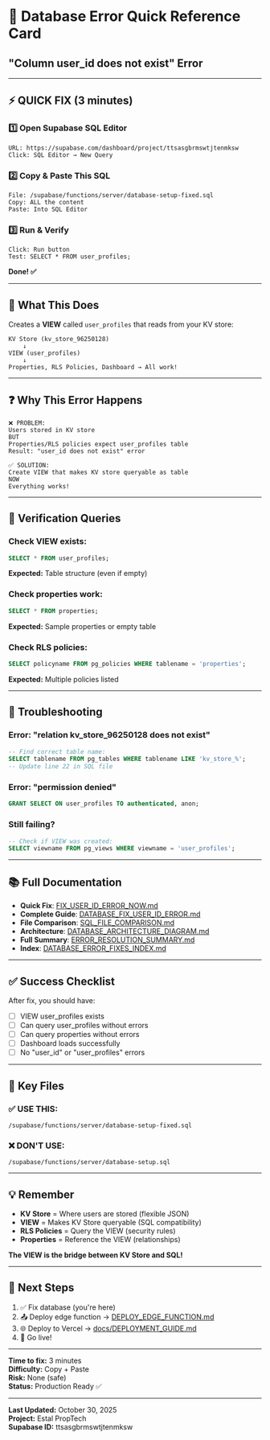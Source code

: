 # 🔧 Database Error Quick Reference Card
## "Column user_id does not exist" Error

---

## ⚡ QUICK FIX (3 minutes)

### 1️⃣ Open Supabase SQL Editor
```
URL: https://supabase.com/dashboard/project/ttsasgbrmswtjtenmksw
Click: SQL Editor → New Query
```

### 2️⃣ Copy & Paste This SQL
```
File: /supabase/functions/server/database-setup-fixed.sql
Copy: ALL the content
Paste: Into SQL Editor
```

### 3️⃣ Run & Verify
```
Click: Run button
Test: SELECT * FROM user_profiles;
```

**Done! ✅**

---

## 🎯 What This Does

Creates a **VIEW** called `user_profiles` that reads from your KV store:

```
KV Store (kv_store_96250128)
    ↓
VIEW (user_profiles)
    ↓
Properties, RLS Policies, Dashboard → All work!
```

---

## ❓ Why This Error Happens

```
❌ PROBLEM:
Users stored in KV store
BUT
Properties/RLS policies expect user_profiles table
Result: "user_id does not exist" error

✅ SOLUTION:
Create VIEW that makes KV store queryable as table
NOW
Everything works!
```

---

## 🧪 Verification Queries

### Check VIEW exists:
```sql
SELECT * FROM user_profiles;
```
**Expected:** Table structure (even if empty)

### Check properties work:
```sql
SELECT * FROM properties;
```
**Expected:** Sample properties or empty table

### Check RLS policies:
```sql
SELECT policyname FROM pg_policies WHERE tablename = 'properties';
```
**Expected:** Multiple policies listed

---

## 🚨 Troubleshooting

### Error: "relation kv_store_96250128 does not exist"
```sql
-- Find correct table name:
SELECT tablename FROM pg_tables WHERE tablename LIKE 'kv_store_%';
-- Update line 22 in SQL file
```

### Error: "permission denied"
```sql
GRANT SELECT ON user_profiles TO authenticated, anon;
```

### Still failing?
```sql
-- Check if VIEW was created:
SELECT viewname FROM pg_views WHERE viewname = 'user_profiles';
```

---

## 📚 Full Documentation

- **Quick Fix**: [FIX_USER_ID_ERROR_NOW.md](FIX_USER_ID_ERROR_NOW.md)
- **Complete Guide**: [DATABASE_FIX_USER_ID_ERROR.md](DATABASE_FIX_USER_ID_ERROR.md)
- **File Comparison**: [SQL_FILE_COMPARISON.md](SQL_FILE_COMPARISON.md)
- **Architecture**: [DATABASE_ARCHITECTURE_DIAGRAM.md](DATABASE_ARCHITECTURE_DIAGRAM.md)
- **Full Summary**: [ERROR_RESOLUTION_SUMMARY.md](ERROR_RESOLUTION_SUMMARY.md)
- **Index**: [DATABASE_ERROR_FIXES_INDEX.md](DATABASE_ERROR_FIXES_INDEX.md)

---

## ✅ Success Checklist

After fix, you should have:
- [ ] VIEW user_profiles exists
- [ ] Can query user_profiles without errors
- [ ] Can query properties without errors
- [ ] Dashboard loads successfully
- [ ] No "user_id" or "user_profiles" errors

---

## 🔑 Key Files

### ✅ USE THIS:
`/supabase/functions/server/database-setup-fixed.sql`

### ❌ DON'T USE:
`/supabase/functions/server/database-setup.sql`

---

## 💡 Remember

- **KV Store** = Where users are stored (flexible JSON)
- **VIEW** = Makes KV Store queryable (SQL compatibility)
- **RLS Policies** = Query the VIEW (security rules)
- **Properties** = Reference the VIEW (relationships)

**The VIEW is the bridge between KV Store and SQL!**

---

## 🚀 Next Steps

1. ✅ Fix database (you're here)
2. 📤 Deploy edge function → [DEPLOY_EDGE_FUNCTION.md](DEPLOY_EDGE_FUNCTION.md)
3. 🌐 Deploy to Vercel → [docs/DEPLOYMENT_GUIDE.md](docs/DEPLOYMENT_GUIDE.md)
4. 🎉 Go live!

---

**Time to fix:** 3 minutes  
**Difficulty:** Copy + Paste  
**Risk:** None (safe)  
**Status:** Production Ready ✅

---

**Last Updated:** October 30, 2025  
**Project:** Estal PropTech  
**Supabase ID:** ttsasgbrmswtjtenmksw
